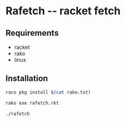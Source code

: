 # Rafetch -- racket fetch

## Requirements
- racket
- rako
- linux

## Installation
```sh
raco pkg install $(cat rako.txt)

rako exe rafetch.rkt

./rafetch
```
